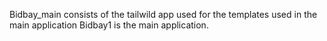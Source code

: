 Bidbay_main consists of the tailwild app used for the templates used in the main application
Bidbay1 is the main application.

